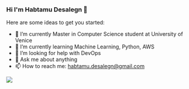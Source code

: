 ### Hi I'm Habtamu Desalegn 👋

Here are some ideas to get you started:

- 🔭 I’m currently Master in Computer Science student at University of Venice
- 🌱 I’m currently learning Machine Learning, Python, AWS
- 🤔 I’m looking for help with DevOps
- 💬 Ask me about anything
- 📫 How to reach me: habtamu.desalegn@gmail.com

<img src="https://github-readme-stats.vercel.app/api?username=habtamu&&show_icons=true&title_color=ffffff&icon_color=bb2acf&text_color=daf7dc&bg_color=151515">
